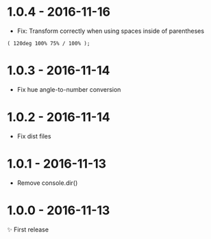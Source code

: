 # 1.0.4 - 2016-11-16

- Fix: Transform correctly when using spaces inside of parentheses

```
( 120deg 100% 75% / 100% );
```

# 1.0.3 - 2016-11-14

- Fix hue angle-to-number conversion

# 1.0.2 - 2016-11-14

- Fix dist files

# 1.0.1 - 2016-11-13

- Remove console.dir()

# 1.0.0 - 2016-11-13

✨ First release